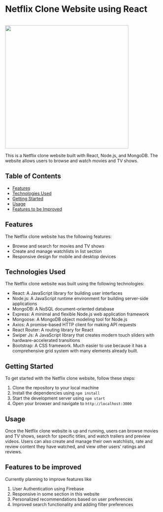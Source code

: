 <h1>Netflix Clone Website using React</h1> 
<br>
<img src='https://www.edigitalagency.com.au/wp-content/uploads/Netflix-logo-red-black-png.png' width='400'>
<br>


This is a Netflix clone website built with React, Node.js, and MongoDB. The website allows users to browse and watch movies and TV shows.


## Table of Contents

- [Features](#features)
- [Technologies Used](#technologies-used)
- [Getting Started](#getting-started)
- [Usage](#usage)
- [Features to be Improved](#features-to-be-improved)

## Features

The Netflix clone website has the following features:

- Browse and search for movies and TV shows
- Create and manage watchlists in list section
- Responsive design for mobile and desktop devices

## Technologies Used

The Netflix clone website was built using the following technologies:

- React: A JavaScript library for building user interfaces
- Node.js: A JavaScript runtime environment for building server-side applications
- MongoDB: A NoSQL document-oriented database
- Express: A minimal and flexible Node.js web application framework
- Mongoose: A MongoDB object modeling tool for Node.js
- Axios: A promise-based HTTP client for making API requests
- React Router: A routing library for React
- Swiper Js: A JavaScript library that creates modern touch sliders with hardware-accelerated transitions 
- Bootstrap: A CSS framework. Much easier to use because it has a comprehensive grid system with many elements already built.

## Getting Started

To get started with the Netflix clone website, follow these steps:

1. Clone the repository to your local machine
2. Install the dependencies using `npm install`
3. Start the development server using `npm start`
4. Open your browser and navigate to `http://localhost:3000`

## Usage

Once the Netflix clone website is up and running, users can browse movies and TV shows, search for specific titles, and watch trailers and preview videos. Users can also create and manage their own watchlists, rate and review content they have watched, and view other users' ratings and reviews.


## Features to be improved 

Currently planning to improve features like 

1. User Authentication using Firebase 
2. Responsive in some section in this website
3. Personalized recommendations based on user preferences
4. Improved search functionality and adding filter preferences 
